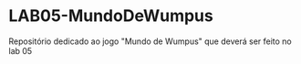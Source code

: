 # LAB05-MundoDeWumpus
Repositório dedicado ao jogo "Mundo de Wumpus" que deverá ser feito no lab 05
